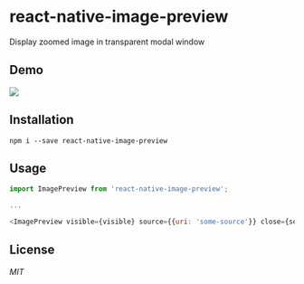 # react-native-image-preview
Display zoomed image in transparent modal window

## Demo
![](http://i.imgur.com/lekjfbC.gif)

## Installation

```
npm i --save react-native-image-preview
```

## Usage

```Javascript
import ImagePreview from 'react-native-image-preview';

...

<ImagePreview visible={visible} source={{uri: 'some-source'}} close={setVisibleToFalse} />

```

## License
*MIT*
